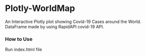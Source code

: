 # Plotly-WorldMap
An Interactive Plotly plot showing Covid-19 Cases around the World. DataFrame made by using RapidAPI covid-19 API.

### How to Use
Run index.html file
